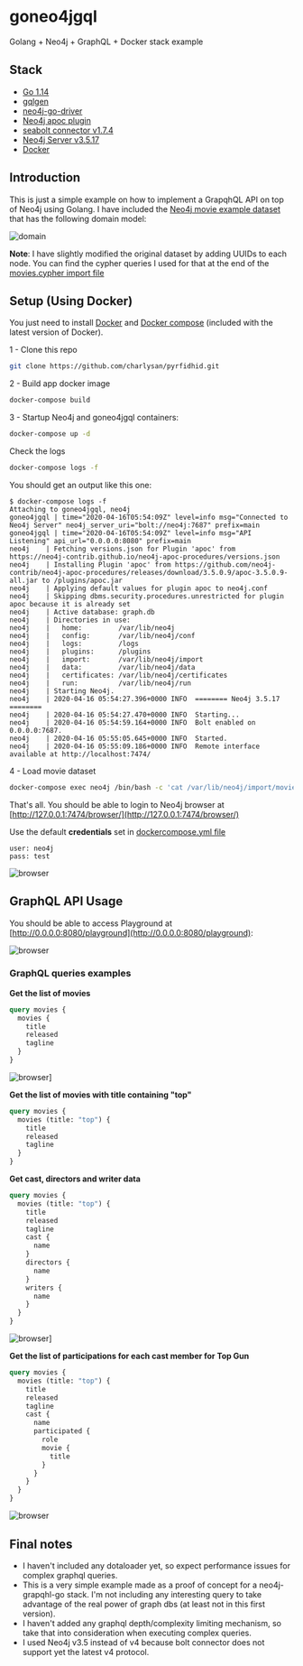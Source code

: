 # goneo4jgql

Golang + Neo4j + GraphQL + Docker stack example 


## Stack

* [Go 1.14](https://golang.org/doc/go1.14)
* [gqlgen](https://github.com/99designs/gqlgen)
* [neo4j-go-driver](https://github.com/neo4j/neo4j-go-driver)
* [Neo4j apoc plugin](https://github.com/neo4j-contrib/neo4j-apoc-procedures/releases/download/3.5.0.9/apoc-3.5.0.9-all.jar)
* [seabolt connector v1.7.4](https://github.com/neo4j-drivers/seabolt)
* [Neo4j Server v3.5.17](https://github.com/neo4j/neo4j/wiki/Neo4j-3.5-changelog#3517)
* [Docker](https://www.docker.com/)


## Introduction

This is just a simple example on how to implement a GrapqhQL API on top of Neo4j using Golang. I have included the [Neo4j movie example dataset](https://neo4j.com/developer/guide-cypher-basics/) that has the following domain model:

![domain](./docs/i/domain.png)

**Note**: I have slightly modified the original dataset by adding UUIDs to each node. You can find the cypher queries I used for that at the end of the [movies.cypher import file](neo4j/import/movies.cypher)


## Setup (Using Docker)

You just need to install [Docker](https://docs.docker.com/get-docker/) and [Docker compose](https://docs.docker.com/compose/) (included with the latest version of Docker).

1 - Clone this repo
```bash
git clone https://github.com/charlysan/pyrfidhid.git
```

2 - Build app docker image
```bash
docker-compose build
```

3 - Startup Neo4j and goneo4jgql containers:
```bash
docker-compose up -d
```

Check the logs
```bash
docker-compose logs -f
```

You should get an output like this one:
```
$ docker-compose logs -f
Attaching to goneo4jgql, neo4j
goneo4jgql | time="2020-04-16T05:54:09Z" level=info msg="Connected to Neo4j Server" neo4j_server_uri="bolt://neo4j:7687" prefix=main
goneo4jgql | time="2020-04-16T05:54:09Z" level=info msg="API Listening" api_url="0.0.0.0:8080" prefix=main
neo4j    | Fetching versions.json for Plugin 'apoc' from https://neo4j-contrib.github.io/neo4j-apoc-procedures/versions.json
neo4j    | Installing Plugin 'apoc' from https://github.com/neo4j-contrib/neo4j-apoc-procedures/releases/download/3.5.0.9/apoc-3.5.0.9-all.jar to /plugins/apoc.jar
neo4j    | Applying default values for plugin apoc to neo4j.conf
neo4j    | Skipping dbms.security.procedures.unrestricted for plugin apoc because it is already set
neo4j    | Active database: graph.db
neo4j    | Directories in use:
neo4j    |   home:         /var/lib/neo4j
neo4j    |   config:       /var/lib/neo4j/conf
neo4j    |   logs:         /logs
neo4j    |   plugins:      /plugins
neo4j    |   import:       /var/lib/neo4j/import
neo4j    |   data:         /var/lib/neo4j/data
neo4j    |   certificates: /var/lib/neo4j/certificates
neo4j    |   run:          /var/lib/neo4j/run
neo4j    | Starting Neo4j.
neo4j    | 2020-04-16 05:54:27.396+0000 INFO  ======== Neo4j 3.5.17 ========
neo4j    | 2020-04-16 05:54:27.470+0000 INFO  Starting...
neo4j    | 2020-04-16 05:54:59.164+0000 INFO  Bolt enabled on 0.0.0.0:7687.
neo4j    | 2020-04-16 05:55:05.645+0000 INFO  Started.
neo4j    | 2020-04-16 05:55:09.186+0000 INFO  Remote interface available at http://localhost:7474/
```

4 - Load movie dataset
```bash
docker-compose exec neo4j /bin/bash -c 'cat /var/lib/neo4j/import/movies.cypher | cypher-shell -u neo4j -p test'
```

That's all. You should be able to login to Neo4j browser at [http://127.0.0.1:7474/browser/](http://127.0.0.1:7474/browser/)

Use the default **credentials** set in [dockercompose.yml file](./dockercompose.yml)
```
user: neo4j
pass: test
```

![browser](./docs/i/neo4j_browser.png)


## GraphQL API Usage

You should be able to access Playground at [http://0.0.0.0:8080/playground](http://0.0.0.0:8080/playground):

![browser](./docs/i/playground.png)


### GraphQL queries examples

**Get the list of movies** 

```graphql
query movies {
  movies {
    title
    released
    tagline
  }
}
```

![browser](./docs/i/movie_list.png)]


**Get the list of movies with title containing "top"** 
```graphql
query movies {
  movies (title: "top") {
    title
    released
    tagline
  }
}
```

**Get cast, directors and writer data**
```graphql
query movies {
  movies (title: "top") {
    title
    released
    tagline
    cast {
      name
    }
    directors {
      name
    }
    writers {
      name
    }
  }
}
```

![browser](./docs/i/cast.png)]


**Get the list of participations for each cast member for Top Gun**
```graphql
query movies {
  movies (title: "top") {
    title
    released
    tagline
    cast {
      name
      participated {
        role
        movie {
          title
        }
      }
    }
  }
}
```

![browser](./docs/i/participations.png)


## Final notes

* I haven't included any dotaloader yet, so expect performance issues for complex graphql queries.
* This is a very simple example made as a proof of concept for a neo4j-grapqhl-go stack. I'm not including any interesting query to take advantage of the real power of graph dbs (at least not in this first version).
* I haven't added any graphql depth/complexity limiting mechanism, so take that into consideration when executing complex queries.
* I used Neo4j v3.5 instead of v4 because bolt connector does not support yet the latest v4 protocol.